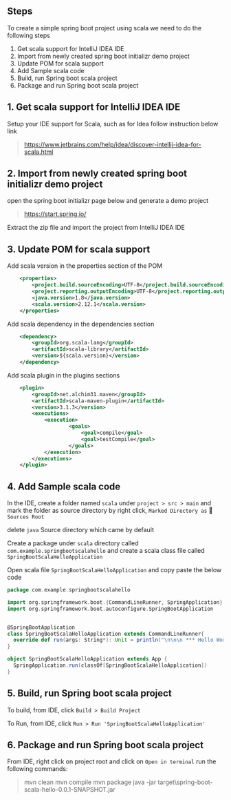 ## Steps

To create a simple spring boot project using scala we need to do the following steps  
1. Get scala support for IntelliJ IDEA IDE
2. Import from newly created spring boot initializr demo project
3. Update POM for scala support 
4. Add Sample scala code 
5. Build, run Spring boot scala project
6. Package and run Spring boot scala project

## 1. Get scala support for IntelliJ IDEA IDE

Setup your IDE support for Scala, such as for Idea follow instruction below link  
> https://www.jetbrains.com/help/idea/discover-intellij-idea-for-scala.html


## 2. Import from newly created spring boot initializr demo project

open the spring boot initializr page below and generate a demo project

> https://start.spring.io/

Extract the zip file and import the project from IntelliJ IDEA IDE   

## 3. Update POM for scala support 

Add scala version in the properties section of the POM 

```xml
    <properties>
        <project.build.sourceEncoding>UTF-8</project.build.sourceEncoding>
        <project.reporting.outputEncoding>UTF-8</project.reporting.outputEncoding>
        <java.version>1.8</java.version>
        <scala.version>2.12.1</scala.version>
    </properties>
```

Add scala dependency in the dependencies section 

```xml
    <dependency>
        <groupId>org.scala-lang</groupId>
        <artifactId>scala-library</artifactId>
        <version>${scala.version}</version>
    </dependency>
```

Add scala plugin in the plugins sections 

```xml
    <plugin>
        <groupId>net.alchim31.maven</groupId>
        <artifactId>scala-maven-plugin</artifactId>
        <version>3.1.3</version>
        <executions>
            <execution>
                    <goals>
                        <goal>compile</goal>
                        <goal>testCompile</goal>
                    </goals>
            </execution>
        </executions>
    </plugin>
```

## 4. Add Sample scala code 

In the IDE, create a folder named `scala` under `project > src > main` and mark the folder as source directory by right click, `Marked Directory as`  `Sources Root` 

delete `java` Source directory which came by default 

Create a package under `scala` directory called `com.example.springbootscalahello` and create a scala class file called `SpringBootScalaHelloApplication`  

Open scala file `SpringBootScalaHelloApplication` and copy paste the below code 

```scala
package com.example.springbootscalahello

import org.springframework.boot.{CommandLineRunner, SpringApplication}
import org.springframework.boot.autoconfigure.SpringBootApplication


@SpringBootApplication
class SpringBootScalaHelloApplication extends CommandLineRunner{
  override def run(args: String*): Unit = println("\n\n\n *** Hello World \n\n\n")
}

object SpringBootScalaHelloApplication extends App {
  SpringApplication.run(classOf[SpringBootScalaHelloApplication])
}

```

## 5. Build, run Spring boot scala project

To build, from IDE, click `Build > Build Project` 

To Run, from IDE, click `Run > Run 'SpringBootScalaHelloApplication'`

## 6. Package and run Spring boot scala project
From IDE, right click on project root and click on `Open in terminal`
run the following commands:

> mvn clean
> mvn compile 
> mvn package
> java -jar target\spring-boot-scala-hello-0.0.1-SNAPSHOT.jar


